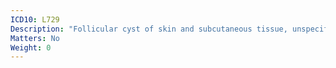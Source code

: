 ```yaml
---
ICD10: L729
Description: "Follicular cyst of skin and subcutaneous tissue, unspecified"
Matters: No
Weight: 0
---
```

